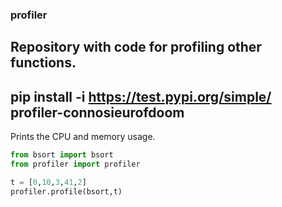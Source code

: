 ### profiler
## Repository with code for profiling other functions.

## pip install -i https://test.pypi.org/simple/ profiler-connosieurofdoom

Prints the CPU and memory usage.

~~~python
from bsort import bsort
from profiler import profiler

t = [0,10,3,41,2]
profiler.profile(bsort,t)

~~~